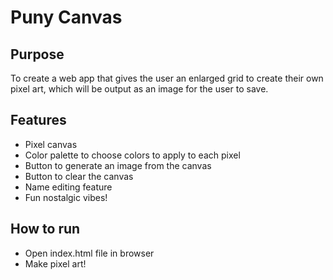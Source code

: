 # Puny Canvas

## Purpose

To create a web app that gives the user an enlarged grid to create their own pixel art, which will be output as an image for the user to save.

## Features

- Pixel canvas
- Color palette to choose colors to apply to each pixel
- Button to generate an image from the canvas
- Button to clear the canvas
- Name editing feature
- Fun nostalgic vibes!

## How to run

- Open index.html file in browser
- Make pixel art!

